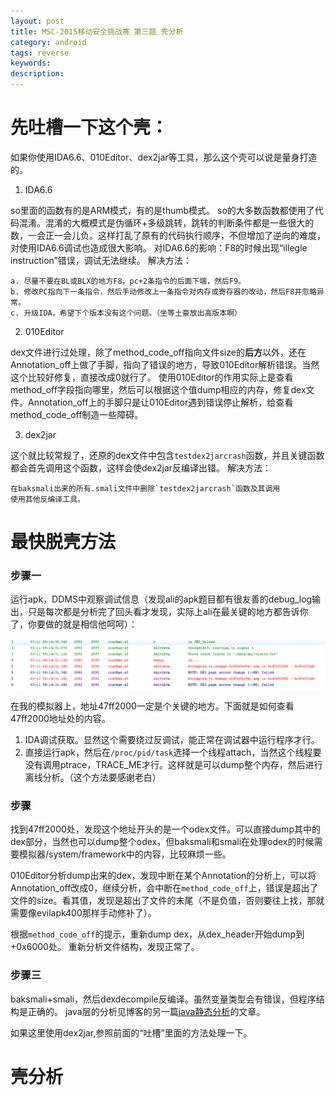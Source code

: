 ```yaml
---
layout: post
title: MSC-2015移动安全挑战赛 第三题 壳分析
category: android
tags: reverse
keywords: 
description: 
---
```


# 先吐槽一下这个壳：
如果你使用IDA6.6、010Editor、dex2jar等工具，那么这个壳可以说是量身打造的。

1. IDA6.6

so里面的函数有的是ARM模式，有的是thumb模式。
so的大多数函数都使用了代码混淆。混淆的大概模式是伪循环+多级跳转，跳转的判断条件都是一些很大的数，一会正一会儿负。这样打乱了原有的代码执行顺序，不但增加了逆向的难度，对使用IDA6.6调试也造成很大影响。
对IDA6.6的影响：F8的时候出现“illegle instruction”错误，调试无法继续。
解决方法：


	a. 尽量不要在BL或BLX的地方F8，pc+2条指令的后面下端，然后F9。
	b. 修改PC指向下一条指令，然后手动修改上一条指令对内存或寄存器的改动，然后F8并忽略异常。
	c. 升级IDA，希望下个版本没有这个问题。（坐等土豪放出高版本啊）


2. 010Editor

dex文件进行过处理，除了method_code_off指向文件size的**后方**以外，还在Annotation_off上做了手脚，指向了错误的地方，导致010Editor解析错误。当然这个比较好修复，直接改成0就行了。
使用010Editor的作用实际上是查看method_off字段指向哪里，然后可以根据这个值dump相应的内存，修复dex文件。Annotation_off上的手脚只是让010Editor遇到错误停止解析，给查看method_code_off制造一些障碍。

3. dex2jar

这个就比较常规了，还原的dex文件中包含`testdex2jarcrash`函数，并且关键函数都会首先调用这个函数，这样会使dex2jar反编译出错。
解决方法：


	在baksmali出来的所有.smali文件中删除`testdex2jarcrash`函数及其调用
	使用其他反编译工具。


# 最快脱壳方法

### 步骤一
运行apk，DDMS中观察调试信息（发现ali的apk题目都有很友善的debug_log输出，只是每次都是分析完了回头看才发现，实际上ali在最关键的地方都告诉你了，你要做的就是相信他呵呵）：

![图](/public/img/2015-03-11_android_debug_log.png)

在我的模拟器上，地址47ff2000一定是个关键的地方。下面就是如何查看47ff2000地址处的内容。
1. IDA调试获取。显然这个需要绕过反调试，能正常在调试器中运行程序才行。
2. 直接运行apk，然后在`/proc/pid/task`选择一个线程attach，当然这个线程要没有调用ptrace，TRACE_ME才行。这样就是可以dump整个内存，然后进行离线分析。（这个方法要感谢老白）

### 步骤
找到47ff2000处，发现这个地址开头的是一个odex文件。可以直接dump其中的dex部分，当然也可以dump整个odex，但baksmali和smali在处理odex的时候需要模拟器/system/framework中的内容，比较麻烦一些。

010Editor分析dump出来的dex，发现中断在某个Annotation的分析上，可以将Annotation_off改成0，继续分析，会中断在`method_code_off`上，错误是超出了文件的size。看其值，发现是超出了文件的末尾（不是负值，否则要往上找，那就需要像evilapk400那样手动修补了）。

根据`method_code_off`的提示，重新dump dex，从dex_header开始dump到+0x6000处。
重新分析文件结构，发现正常了。

### 步骤三
baksmali+smali，然后dexdecompile反编译。虽然变量类型会有错误，但程序结构是正确的。
java层的分析见博客的另一篇[java静态分析](http://cugou.github.io/2015/03/11/msc-2015_android_No3_java_static_analysis.html)的文章。

如果这里使用dex2jar,参照前面的“吐槽”里面的方法处理一下。


# 壳分析
